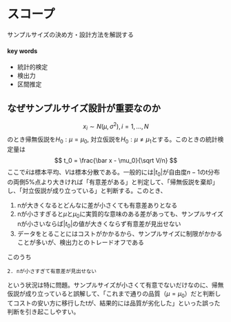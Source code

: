 # スコープ
サンプルサイズの決め方・設計方法を解説する

#### key words
- 統計的検定
- 検出力
- 区間推定

## なぜサンプルサイズ設計が重要なのか
$$
x_i \sim N(\mu, \sigma^2), i = 1, ..., N
$$
のとき帰無仮説を$H_0 : \mu = \mu_0$, 対立仮説を$H_0 : \mu \neq \mu_1$とする。このときの統計検定量は
$$
t_0 = \frac{\bar x - \mu_0}{\sqrt V/n}
$$
ここで$\bar x$は標本平均、$V$は標本分散である。一般的には$|t_0|$が自由度$n-1$のt分布の両側5%点より大きければ「有意差がある」と判定して、「帰無仮説を棄却」し、「対立仮説が成り立っている」と判断する。このとき、

1. nが大きくなるとどんなに差が小さくても有意差ありとなる
2. nが小さすぎると$\mu$と$\mu_0$に実質的な意味のある差があっても、サンプルサイズnが小さいならば$|t_0|$の値が大きくならず有意差が見出せない
3. データをとることにはコストがかかるから、サンプルサイズに制限がかかることが多いが、検出力とのトレードオフである

このうち
```
2. nが小さすぎて有意差が見出せない
```
という状況は特に問題。サンプルサイズが小さくて有意でないだけなのに、帰無仮説が成り立っていると誤解して、「これまで通りの品質（$\mu = \mu_0$）だと判断してコストの安い方に移行したtが、結果的には品質が劣化した」といった誤った判断を引き起こしやすい。
